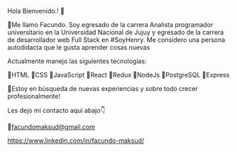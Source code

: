 Hola Bienvenido.! 👋

🔸Me llamo Facundo. Soy egresado de la carrera Analista programador universitario en la Universidad Nacional de Jujuy y egresado de la carrera de desarrollador web Full Stack en #SoyHenry. Me considero una persona autodidacta que le gusta aprender cosas nuevas

Actualmente manejo las siguientes tecnologias:

  🔸HTML
  🔸CSS
  🔸JavaScript
  🔸React
  🔸Redux
  🔸NodeJs
  🔸PostgreSQL
  🔸Express


🔸Estoy en búsqueda de nuevas experiencias y sobre todo crecer profesionalmente!


Les dejo mi contacto aquí abajo👇

📧facundomaksud@gmail.com


  https://www.linkedin.com/in/facundo-maksud/
  

